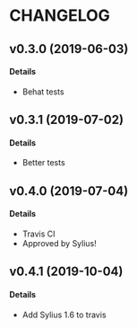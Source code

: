 # CHANGELOG

## v0.3.0 (2019-06-03)

#### Details

- Behat tests

## v0.3.1 (2019-07-02)

#### Details

- Better tests

## v0.4.0 (2019-07-04)

#### Details

- Travis CI
- Approved by Sylius!

## v0.4.1 (2019-10-04)

#### Details

- Add Sylius 1.6 to travis
